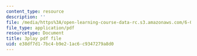 ```yaml
---
content_type: resource
description: ''
file: /media/https%3A/open-learning-course-data-rc.s3.amazonaws.com/6-042j-mathematics-for-computer-science-fall-2010/e38df7d17bc4b9e21ac6c9347279a8d0_SmFwFdESMHI.pdf
file_type: application/pdf
resourcetype: Document
title: 3play pdf file
uid: e38df7d1-7bc4-b9e2-1ac6-c9347279a8d0
---
```

